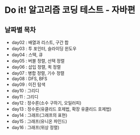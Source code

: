 # Do it! 알고리즘 코딩 테스트 - 자바편

## 날짜별 목차

- day02 : 배열과 리스트, 구간 합
- day03 : 투 포인터, 슬라이딩 윈도우
- day04 : 스택, 큐
- day05 : 버블 정렬, 선택 정렬
- day06 : 삽입 정렬, 퀵 정렬
- day07 : 병합 정렬, 기수 정렬
- day08 : DFS, BFS
- day09 : 이진 탐색
- day10 : 그리디
- day11 : 그리디
- day12 : 정수론(소수 구하기, 오일러피)
- day13 : 정수론(유클리드 호제법, 확장 유클리드 호제법)
- day14 : 그래프(그래프의 표현)
- day15 : 그래프(유니온 파인드)
- day16 : 그래프(위상 정렬)
